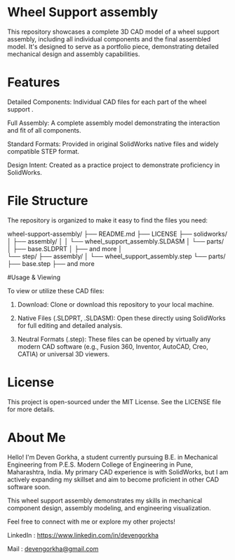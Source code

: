 # Wheel Support assembly

This repository showcases a complete 3D CAD model of a wheel support assembly, including all individual components and the final assembled model. It's designed to serve as a portfolio piece, demonstrating detailed mechanical design and assembly capabilities.

# Features

Detailed Components: Individual CAD files for each part of the wheel support .

Full Assembly: A complete assembly model demonstrating the interaction and fit of all components.

Standard Formats: Provided in original SolidWorks native files and widely compatible STEP format.

Design Intent: Created as a practice project to demonstrate proficiency in SolidWorks. 

# File Structure

The repository is organized to make it easy to find the files you need:

wheel-support-assembly/
├── README.md
├── LICENSE
├── solidworks/
│   ├── assembly/
│   │   └── wheel_support_assembly.SLDASM
│   └── parts/
│       ├── base.SLDPRT
│       ├── and more
│           
└── step/
    ├── assembly/
    │   └── wheel_support_assembly.step
    └── parts/
        ├── base.step
        ├── and more

#Usage & Viewing

To view or utilize these CAD files:

1. Download: Clone or download this repository to your local machine.

2. Native Files (.SLDPRT, .SLDASM): Open these directly using SolidWorks for full editing and detailed analysis.

3. Neutral Formats (.step): These files can be opened by virtually any modern CAD software (e.g., Fusion 360, Inventor, AutoCAD, Creo, CATIA) or universal 3D viewers.

# License

This project is open-sourced under the MIT License. See the LICENSE file for more details.

# About Me

Hello! I'm Deven Gorkha, a student currently pursuing B.E. in Mechanical Engineering from P.E.S. Modern College of Engineering in Pune, Maharashtra, India. My primary CAD experience is with SolidWorks, but I am actively expanding my skillset and aim to become proficient in other CAD software soon.

This wheel support assembly demonstrates my skills in mechanical component design, assembly modeling, and engineering visualization.

Feel free to connect with me or explore my other projects!

LinkedIn : https://www.linkedin.com/in/devengorkha

Mail : devengorkha@gmail.com